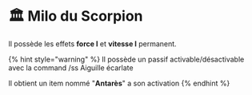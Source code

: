 # 🏛 Milo du Scorpion

Il possède les effets **force I** et **vitesse I** permanent.

{% hint style="warning" %}
Il possède un passif activable/désactivable avec la command /ss Aiguille écarlate&#x20;

Il obtient un item nommé "**Antarès**" a son activation
{% endhint %}
